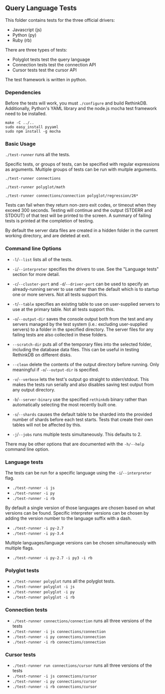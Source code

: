 Query Language Tests
--------------------

This folder contains tests for the three official drivers:

* Javascript (js)
* Python (py)
* Ruby (rb)

There are three types of tests:

* Polyglot tests test the query language
* Connection tests test the connection API
* Cursor tests test the cursor API

The test framework is written in python.

### Dependencies

Before the tests will work, you must `./configure` and build RethinkDB. Additionally, Python's YAML library
and the node.js mocha test framework need to be installed.

```
make -C ../..
sudo easy_install pyyaml
sudo npm install -g mocha
```

### Basic Usage

`./test-runner` runs all the tests.

Specific tests, or groups of tests, can be specified with regular expressions as arguments. Multiple groups of
tests can be run with muitple arguments.

`./test-runner connections`

`./test-runner polyglot/math`

`./test-runner connections/connection polyglot/regression/26*`

Tests can fail when they return non-zero exit codes, or timeout when they exceed 300 seconds. Testing will
continue and the output (STDERR and STDOUT) of that test will be printed to the screen. A summary of failing
tests is printed at the completion of testing.

By default the server data files are created in a hidden folder in the current working directory, and are deleted
at exit.

### Command line Options

* `-l`/`--list` lists all of the tests.

* `-i`/`--interpreter` specifies the drivers to use. See the "Language tests" section for more detail.

* `-c`/`--cluster-port` and `-d`/`--driver-port` can be used to specify an already-running server to use rather than the default which is to startup one or more servers. Not all tests support this.

* `-t`/`--table` specifies an existing table to use on user-supplied servers to use at the primary table. Not all tests support this.

* `-o`/`--output-dir` saves the console output both from the test and any servers managed by the test system
(i.e.: excluding user-supplied servers) to a folder in the specified directory. The server files for any failing tests are also collected in these folders.

* `--scratch-dir` puts all of the temporary files into the selected folder, including the database data files.
This can be useful in testing RethinkDB on different disks.

* `--clean` delete the contents of the output directory before running. Only meaningful if `-o`/`--output-dir`
is specified.

* `-v`/`--verbose` lets the test's output go straight to stderr/stdout. This makes the tests run serially and
also disables saving test output from any output directory.

* `-b`/`--server-binary` use the specified `rethinkdb` binary rather than automatically selecting the most recently built one.

* `-s`/`--shards` causes the default table to be sharded into the provided number of shards before each test
starts. Tests that create their own tables will not be affected by this.

* `-j`/`--jobs` runs multiple tests simultaneously. This defaults to 2.

There may be other options that are documented with the `-h/--help` command line option.

### Language tests

The tests can be run for a specific language using the `-i`/`--interpreter` flag.

* `./test-runner -i js`
* `./test-runner -i py`
* `./test-runner -i rb`

By default a single version of those languages are chosen based on what versions can be found. Specific
interpreter versions can be chosen by adding the version number to the language suffix with a dash.

* `./test-runner -i py-2.7`
* `./test-runner -i py-3.4`

Multiple languages/language versions can be chosen simultaneously with multiple flags.

* `./test-runner -i py-2.7 -i py3 -i rb`

### Polyglot tests

* `./test-runner polyglot` runs all the polyglot tests.
* `./test-runner polyglot -i js`
* `./test-runner polyglot -i py`
* `./test-runner polyglot -i rb`

### Connection tests

* `./test-runner connections/connection` runs all three versions of the tests
* `./test-runner -i js connections/connection`
* `./test-runner -i py connections/connection`
* `./test-runner -i rb connections/connection`

### Cursor tests

* `./test-runner run connections/cursor` runs all three versions of the tests
* `./test-runner -i js connections/cursor`
* `./test-runner -i py connections/cursor`
* `./test-runner -i rb connections/cursor`
